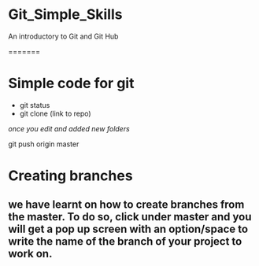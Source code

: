 # Git_Simple_Skills
An introductory to Git and Git Hub

 
=======
# Simple code for git
* git status
* git clone (link to repo)

_once you edit and added new folders_

git push origin master

# Creating branches
## we have learnt on how to create branches from the master. To do so, click under master and you will get a pop up screen with an option/space to write the name of the branch of your project to work on.
